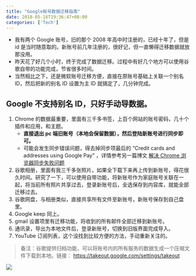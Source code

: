 ```yaml
---
title: "Google账号数据迁移指南"
date: 2018-05-16T19:36:47+08:00
categories: ['Tech']
---
```


*   我有两个 Google 账号，旧的那个 2008 年高中时注册的，已经十年了，但是 id 是当时随意取的。新账号前几年注册的，很好记，但一直懒得迁移数据就放那没用。
*   昨天花了好几个小时，终于完成了数据迁移。过程中有好几个地方可以使用谷歌自带的功能完成，节省很多时间。
*   当然相比之下，还是微软账号迁移方便，直接在原账号基础上关联一个别名 ID，然后把新的别名 ID 设置为主 ID 就搞定了，几分钟完成。

Google 不支持别名 ID，只好手动导数据。
------------------------

1.  Chrome 的数据最重要，里面有三千多书签，上百个网站的账号密码，几十个插件和应用，和主题。
    *   **直接退出 pc 端旧账号（本地会保留数据），然后登陆新账号进行同步即可。**
    *   可能会发生同步错误问题，得去掉同步项最后的 “Credit cards and addresses using Google Pay” ，详情参考另一篇博文 [解决 Chrome 浏览器同步失败问题](/p/解决-chrome-浏览器同步失败问题/)
2.  谷歌相册，里面有我三千多张照片，如果全下载下来再上传到新账号，得花很久时间。研究了一下，可以使用自带功能，将新账号作为家庭账号关联在一起，将当前所有照片共享过去，登录新账号后，全选保存到内容库，就能全部迁移过去。
3.  谷歌网盘，与相册类似，直接共享所有文件至新账号，新账号保存到自己盘里。
4.  Google keep 同上。
5.  gmail 设置项里有迁移功能，将收到的所有邮件全部迁移到新账号。
6.  通讯录，导出为本地文件后，登录新账号，切换到旧版界面完成导入。
7.  YouTube 订阅列表，这个没找到比较方便的方法，手动重新关注的。

> 备注：谷歌提供归档功能，可以将账号内的所有服务的数据生成一个压缩文件下载到本地。链接： https://takeout.google.com/settings/takeout

![](https://image.butou.ma/i/2023/07/19/64b7bb5a665c1.png)